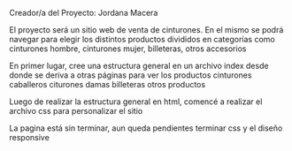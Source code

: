Creador/a del Proyecto: Jordana Macera

El proyecto será un sitio web de venta de cinturones.
En el mismo se podrá navegar para elegir los distintos productos divididos en categorías como cinturones hombre, cinturones mujer, billeteras, otros accesorios

En primer lugar, cree una estructura general en un archivo index desde donde se deriva a otras páginas para ver los productos
    cinturones caballeros
    citurones damas 
    billeteras
    otros productos 

Luego de realizar la estructura general en html, comencé a realizar el archivo css para personalizar el sitio

La pagina está sin terminar, aun queda pendientes terminar css y el diseño responsive
